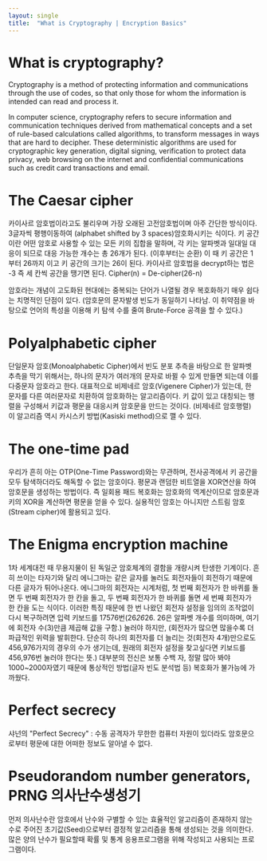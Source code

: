 ```yaml
---
layout: single
title:  "What is Cryptography | Encryption Basics"
---
```


# What is cryptography?

Cryptography is a method of protecting information and communications through the use of codes, so that only those for whom the information is intended can read and process it.

In computer science, cryptography refers to secure information and communication techniques derived from mathematical concepts and a set of rule-based calculations called algorithms, to transform messages in ways that are hard to decipher. These deterministic algorithms are used for cryptographic key generation, digital signing, verification to protect data privacy, web browsing on the internet and confidential communications such as credit card transactions and email.



# The Caesar cipher

카이사르 암호법이라고도 불리우며 가장 오래된 고전암호법이며 아주 간단한 방식이다. 3글자씩 평행이동하여 (alphabet shifted by 3 spaces)암호화시키는 식이다. 키 공간이란 어떤 암호로 사용할 수 있는 모든 키의 집합을 말하며, 각 키는 알파벳과 일대일 대응이 되므로 대응 가능한 개수는 총 26개가 된다. (이후부터는 순환) 이 때 키 공간은 1부터 26까지 이고 키 공간의 크기는 26이 된다. 카이사르 암호법을 decrypt하는 법은 -3 즉 세 칸씩 공간을 땡기면 된다. Cipher(n) = De-cipher(26-n)

암호라는 개념이 고도화된 현대에는 중복되는 단어가 나열될 경우 복호화하기 매우 쉽다는 치명적인 단점이 있다. (암호문의 문자발생 빈도가 동일하기 나타남. 이 취약점을 바탕으로 언어의 특성을 이용해 키 탐색 수를 줄여 Brute-Force 공격을 할 수 있다.)



# Polyalphabetic cipher

단일문자 암호(Monoalphabetic Cipher)에서 빈도 분포 추측을 바탕으로 한 알파벳 추측을 막기 위해서는, 하나의 문자가 여러개의 문자로 바뀔 수 있게 만들면 되는데 이를 다중문자 암호라고 한다.  대표적으로 비제네르 암호(Vigenere Cipher)가 있는데, 한 문자를 다른 여러문자로 치환하여 암호화하는 알고리즘이다. 키 값이 있고 대칭되는 행렬을 구성해서 키값과 평문을 대응시켜 암호문을 만드는 것이다. (비제네르 암호행렬) 이 알고리즘 역시 카시스키 방법(Kasiski method)으로 깰 수 있다.



# The one-time pad

우리가 흔히 아는 OTP(One-Time Password)와는 무관하며, 전사공격에서 키 공간을 모두 탐색하더라도 해독할 수 없는 암호이다. 평문과 랜덤한 비트열을 XOR연산을 하여 암호문을 생성하는 방법이다. 즉 일회용 패드 복호화는 암호화의 역계산이므로 암호문과 키의 XOR을 계산하면 평문을 얻을 수 있다. 실용적인 암호는 아니지만 스트림 암호(Stream cipher)에 활용되고 있다.



# The Enigma encryption machine

1차 세계대전 때 무용지물이 된 독일군 암호체계의 결함을 개량시켜 탄생한 기계이다. 흔히 쓰이는 타자기와 달리 에니그마는 같은 글자를 눌러도 회전자들이 회전하기 때문에 다른 글자가 튀어나온다. 에니그마의 회전자는 시계처럼, 첫 번째 회전자가 한 바퀴를 돌면 두 번째 회전자가 한 칸을 돌고, 두 번째 회전자가 한 바퀴를 돌면 세 번째 회전자가 한 칸을 도는 식이다. 이러한 특징 때문에 한 번 나왔던 회전자 설정을 임의의 조작없이 다시 복구하려면 입력 키보드를 17576번(26*26*26. 26은 알파벳 개수를 의미하며, 여기에 회전자 수(3)만큼 제곱해 값을 구함.) 눌러야 하지만, (회전자가 많으면 많을수록 더 파급적인 위력을 발휘한다. 단순히 하나의 회전자를 더 늘리는 것(회전자 4개)만으로도 456,976가지의 경우의 수가 생기는데, 원래의 회전자 설정을 찾고싶다면 키보드를 456,976번 눌러야 한다는 뜻.) 대부분의 전신은 보통 수백 자, 정말 많아 봐야 1000~2000자였기 때문에 통상적인 방법(글자 빈도 분석법 등) 복호화가 불가능에 가까웠다.



# Perfect secrecy

샤넌의 "Perfect Secrecy" : 수동 공격자가 무한한 컴퓨터 자원이 있더라도 암호문으로부터 평문에 대한 어떠한 정보도 알아낼 수 없다.



# Pseudorandom number generators, PRNG 의사난수생성기

먼저 의사난수란 암호에서 난수와 구별할 수 있는 효율적인 알고리즘이 존재하지 않는 수로 주어진 초기값(Seed)으로부터 결정적 알고리즘을 통해 생성되는 것을 의미한다. 많은 양의 난수가 필요할때 확률 및 통계 응용프로그램을 위해 작성되고 사용되는 프로그램이다.

